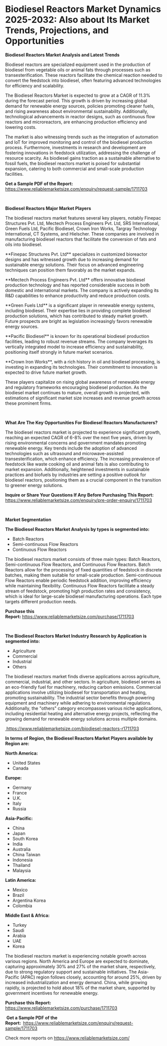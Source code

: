 <p><h1>Biodiesel Reactors Market Dynamics 2025-2032: Also about Its Market Trends, Projections, and Opportunities</h1></p><p><strong>Biodiesel Reactors Market Analysis and Latest Trends</strong></p>
<p><p>Biodiesel reactors are specialized equipment used in the production of biodiesel from vegetable oils or animal fats through processes such as transesterification. These reactors facilitate the chemical reaction needed to convert the feedstock into biodiesel, often featuring advanced technologies for efficiency and scalability. </p><p>The Biodiesel Reactors Market is expected to grow at a CAGR of 11.3% during the forecast period. This growth is driven by increasing global demand for renewable energy sources, policies promoting cleaner fuels, and rising awareness about environmental sustainability. Additionally, technological advancements in reactor designs, such as continuous flow reactors and microreactors, are enhancing production efficiency and lowering costs. </p><p>The market is also witnessing trends such as the integration of automation and IoT for improved monitoring and control of the biodiesel production process. Furthermore, investments in research and development are fostering innovations in feedstock utilization, addressing the challenge of resource scarcity. As biodiesel gains traction as a sustainable alternative to fossil fuels, the biodiesel reactors market is poised for substantial expansion, catering to both commercial and small-scale production facilities.</p></p>
<p><strong>Get a Sample PDF of the Report:&nbsp;</strong> <a href="https://www.reliablemarketsize.com/enquiry/request-sample/1711703?utm_campaign=2944&utm_medium=2&utm_source=Github&utm_content=ia&utm_term=27032025&utm_id=biodiesel-reactors">https://www.reliablemarketsize.com/enquiry/request-sample/1711703</a></p>
<p>&nbsp;</p>
<p><strong>Biodiesel Reactors Major Market Players</strong></p>
<p><p>The biodiesel reactors market features several key players, notably Finepac Structures Pvt. Ltd, Mectech Process Engineers Pvt. Ltd, SRS International, Green Fuels Ltd, Pacific Biodiesel, Crown Iron Works, Targray Technology International, CT Systems, and Hielscher. These companies are involved in manufacturing biodiesel reactors that facilitate the conversion of fats and oils into biodiesel.</p><p>**Finepac Structures Pvt. Ltd** specializes in customized bioreactor designs and has witnessed growth due to increasing demand for sustainable energy solutions. Their focus on advanced engineering techniques can position them favorably as the market expands.</p><p>**Mectech Process Engineers Pvt. Ltd** offers innovative biodiesel production technology and has reported considerable success in both domestic and international markets. The company is actively expanding its R&D capabilities to enhance productivity and reduce production costs.</p><p>**Green Fuels Ltd** is a significant player in renewable energy systems, including biodiesel. Their expertise lies in providing complete biodiesel production solutions, which has contributed to steady market growth. Future prospects are bright as legislation increasingly favors renewable energy sources.</p><p>**Pacific Biodiesel** is known for its operational biodiesel production facilities, leading to robust revenue streams. The company leverages its vertically integrated model to increase efficiency and sustainability, positioning itself strongly in future market scenarios.</p><p>**Crown Iron Works**, with a rich history in oil and biodiesel processing, is investing in expanding its technologies. Their commitment to innovation is expected to drive future market growth.</p><p>These players capitalize on rising global awareness of renewable energy and regulatory frameworks encouraging biodiesel production. As the biodiesel market continues to mature, overall growth is projected, with estimations of significant market size increases and revenue growth across these prominent firms.</p></p>
<p>&nbsp;</p>
<p><strong>What Are The Key Opportunities For Biodiesel Reactors Manufacturers?</strong></p>
<p><p>The biodiesel reactors market is projected to experience significant growth, reaching an expected CAGR of 6-8% over the next five years, driven by rising environmental concerns and government mandates promoting renewable energy. Key trends include the adoption of advanced technologies such as ultrasound and microwave-assisted transesterification, which enhance efficiency. The increasing prevalence of feedstock like waste cooking oil and animal fats is also contributing to market expansion. Additionally, heightened investments in sustainable practices and biofuels by industries are setting a positive outlook for biodiesel reactors, positioning them as a crucial component in the transition to greener energy solutions.</p></p>
<p><strong>Inquire or Share Your Questions If Any Before Purchasing This Report:</strong> <a href="https://www.reliablemarketsize.com/enquiry/pre-order-enquiry/1711703?utm_campaign=2944&utm_medium=2&utm_source=Github&utm_content=ia&utm_term=27032025&utm_id=biodiesel-reactors">https://www.reliablemarketsize.com/enquiry/pre-order-enquiry/1711703</a></p>
<p>&nbsp;</p>
<p><strong>Market Segmentation</strong></p>
<p><strong>The Biodiesel Reactors Market Analysis by types is segmented into:</strong></p>
<p><ul><li>Batch Reactors</li><li>Semi-continuous Flow Reactors</li><li>Continuous Flow Reactors</li></ul></p>
<p><p>The biodiesel reactors market consists of three main types: Batch Reactors, Semi-continuous Flow Reactors, and Continuous Flow Reactors. Batch Reactors allow for the processing of fixed quantities of feedstock in discrete batches, making them suitable for small-scale production. Semi-continuous Flow Reactors enable periodic feedstock addition, improving efficiency while maintaining flexibility. Continuous Flow Reactors facilitate a steady stream of feedstock, promoting high production rates and consistency, which is ideal for large-scale biodiesel manufacturing operations. Each type targets different production needs.</p></p>
<p><strong>Purchase this Report:&nbsp;</strong><a href="https://www.reliablemarketsize.com/purchase/1711703?utm_campaign=2944&utm_medium=2&utm_source=Github&utm_content=ia&utm_term=27032025&utm_id=biodiesel-reactors">https://www.reliablemarketsize.com/purchase/1711703</a></p>
<p>&nbsp;</p>
<p><strong>The Biodiesel Reactors Market Industry Research by Application is segmented into:</strong></p>
<p><ul><li>Agriculture</li><li>Commercial</li><li>Industrial</li><li>Others</li></ul></p>
<p><p>The biodiesel reactors market finds diverse applications across agriculture, commercial, industrial, and other sectors. In agriculture, biodiesel serves as an eco-friendly fuel for machinery, reducing carbon emissions. Commercial applications involve utilizing biodiesel for transportation and heating, promoting sustainability. The industrial sector benefits through powering equipment and machinery while adhering to environmental regulations. Additionally, the "others" category encompasses various niche applications, including residential heating and alternative energy projects, reflecting the growing demand for renewable energy solutions across multiple domains.</p></p>
<p><a href="https://www.reliablemarketsize.com/biodiesel-reactors-r1711703?utm_campaign=2944&utm_medium=2&utm_source=Github&utm_content=ia&utm_term=27032025&utm_id=biodiesel-reactors">&nbsp;https://www.reliablemarketsize.com/biodiesel-reactors-r1711703</a></p>
<p><strong>In terms of Region, the Biodiesel Reactors Market Players available by Region are:</strong></p>
<p>
    <p> <strong> North America: </strong>
        <ul>
            <li>United States</li>
            <li>Canada</li>
        </ul>
        </p> 
    <p> <strong> Europe: </strong>
        <ul>
            <li>Germany</li>
            <li>France</li>
            <li>U.K.</li>
            <li>Italy</li>
            <li>Russia</li>
        </ul>
        </p> 
    <p> <strong> Asia-Pacific: </strong>
        <ul>
            <li>China</li>
            <li>Japan</li>
            <li>South Korea</li>
            <li>India</li>
            <li>Australia</li>
            <li>China Taiwan</li>
            <li>Indonesia</li>
            <li>Thailand</li>
            <li>Malaysia</li>
        </ul>
        </p> 
    <p> <strong> Latin America: </strong>
        <ul>
            <li>Mexico</li>
            <li>Brazil</li>
            <li>Argentina Korea</li>
            <li>Colombia</li>
        </ul>
        </p> 
    <p> <strong> Middle East & Africa: </strong>
        <ul>
            <li>Turkey</li>
            <li>Saudi</li>
            <li>Arabia</li>
            <li>UAE</li>
            <li>Korea</li>
        </ul>
    </p>
    </p>
<p><p>The biodiesel reactors market is experiencing notable growth across various regions. North America and Europe are expected to dominate, capturing approximately 30% and 27% of the market share, respectively, due to strong regulatory support and sustainable initiatives. The Asia-Pacific (APAC) region follows closely, accounting for around 25%, driven by increased industrialization and energy demand. China, while growing rapidly, is projected to hold about 18% of the market share, supported by government incentives for renewable energy.</p></p>
<p><strong>Purchase this Report: </strong><a href="https://www.reliablemarketsize.com/purchase/1711703?utm_campaign=2944&utm_medium=2&utm_source=Github&utm_content=ia&utm_term=27032025&utm_id=biodiesel-reactors">https://www.reliablemarketsize.com/purchase/1711703</a></p>
<p>&nbsp;<strong>Get a Sample PDF of the Report:&nbsp;&nbsp;</strong><a href="https://www.reliablemarketsize.com/enquiry/request-sample/1711703?utm_campaign=2944&utm_medium=2&utm_source=Github&utm_content=ia&utm_term=27032025&utm_id=biodiesel-reactors">https://www.reliablemarketsize.com/enquiry/request-sample/1711703</a></p>
<p><strong></strong></p>
<p>Check more reports on <a href="https://www.reliablemarketsize.com/?utm_campaign=2944&utm_medium=2&utm_source=Github&utm_content=ia&utm_term=27032025&utm_id=biodiesel-reactors">https://www.reliablemarketsize.com/</a></p>